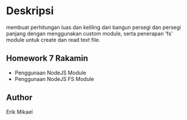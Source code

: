 # Deskripsi

membuat perhitungan luas dan keliling dari bangun persegi dan persegi panjang dengan menggunakan custom module, serta penerapan 'fs' module untuk create dan read text file.

## Homework 7 Rakamin

- Penggunaan NodeJS Module
- Penggunaan NodeJS FS Module

## Author

Erik Mikael
